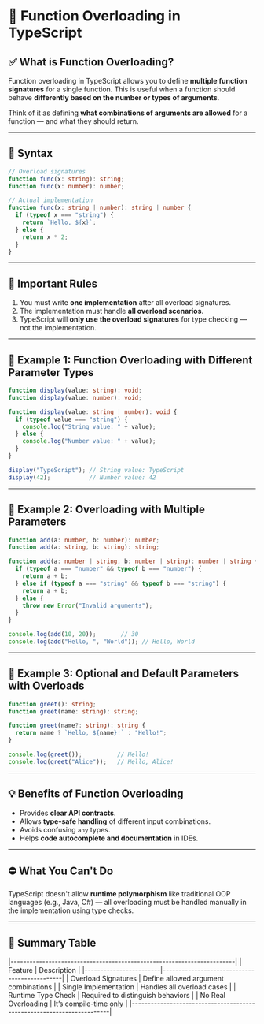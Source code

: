 # 🔁 Function Overloading in TypeScript

## ✅ What is Function Overloading?

Function overloading in TypeScript allows you to define **multiple function signatures** for a single function. This is useful when a function should behave **differently based on the number or types of arguments**.

Think of it as defining **what combinations of arguments are allowed** for a function — and what they should return.

---

## 🔧 Syntax

```typescript
// Overload signatures
function func(x: string): string;
function func(x: number): number;

// Actual implementation
function func(x: string | number): string | number {
  if (typeof x === "string") {
    return `Hello, ${x}`;
  } else {
    return x * 2;
  }
}
```

---

## 🚨 Important Rules

1. You must write **one implementation** after all overload signatures.
2. The implementation must handle **all overload scenarios**.
3. TypeScript will **only use the overload signatures** for type checking — not the implementation.

---

## 🧪 Example 1: Function Overloading with Different Parameter Types

```typescript
function display(value: string): void;
function display(value: number): void;

function display(value: string | number): void {
  if (typeof value === "string") {
    console.log("String value: " + value);
  } else {
    console.log("Number value: " + value);
  }
}

display("TypeScript"); // String value: TypeScript
display(42);           // Number value: 42
```

---

## 🧪 Example 2: Overloading with Multiple Parameters

```typescript
function add(a: number, b: number): number;
function add(a: string, b: string): string;

function add(a: number | string, b: number | string): number | string {
  if (typeof a === "number" && typeof b === "number") {
    return a + b;
  } else if (typeof a === "string" && typeof b === "string") {
    return a + b;
  } else {
    throw new Error("Invalid arguments");
  }
}

console.log(add(10, 20));       // 30
console.log(add("Hello, ", "World")); // Hello, World
```

---

## 🧪 Example 3: Optional and Default Parameters with Overloads

```typescript
function greet(): string;
function greet(name: string): string;

function greet(name?: string): string {
  return name ? `Hello, ${name}!` : "Hello!";
}

console.log(greet());          // Hello!
console.log(greet("Alice"));   // Hello, Alice!
```

---

## 💡 Benefits of Function Overloading

- Provides **clear API contracts**.
- Allows **type-safe handling** of different input combinations.
- Avoids confusing `any` types.
- Helps **code autocomplete and documentation** in IDEs.

---

## ⛔ What You Can't Do

TypeScript doesn't allow **runtime polymorphism** like traditional OOP languages (e.g., Java, C#) — all overloading must be handled manually in the implementation using type checks.

---

## 📝 Summary Table
|-----------------------------------------------------------------------|
| Feature                | Description                                  |
|------------------------|----------------------------------------------|
| Overload Signatures    | Define allowed argument combinations         |
| Single Implementation  | Handles all overload cases                   |
| Runtime Type Check     | Required to distinguish behaviors            |
| No Real Overloading    | It’s compile-time only                       |
|-----------------------------------------------------------------------|

